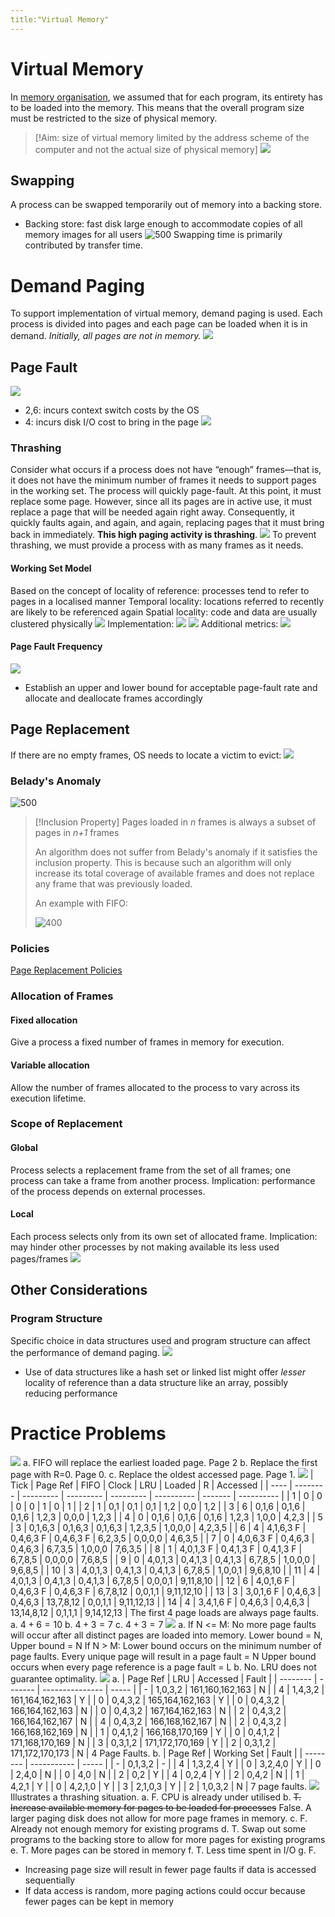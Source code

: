 ```yaml
---
title:"Virtual Memory"
---
```

# Virtual Memory
In [memory organisation](Notes/Memory%20Organisation.md), we assumed that for each program, its entirety has to be loaded into the memory. This means that the overall program size must be restricted to the size of physical memory.
>[!Aim: size of virtual memory limited by the address scheme of the computer and not the actual size of physical memory]
![](https://i.imgur.com/bFCvOzP.png)
## Swapping
A process can be swapped temporarily out of memory into a backing store.
- Backing store: fast disk large enough to accommodate copies of all memory images for all users
![500](https://i.imgur.com/WU02p1P.png)
Swapping time is primarily contributed by transfer time.
# Demand Paging
To support implementation of virtual memory, demand paging is used. Each process is divided into pages and each page can be loaded when it is in demand. *Initially, all pages are not in memory.*
![](https://i.imgur.com/fZZbIXq.png)
## Page Fault
![](https://i.imgur.com/Onvq9IR.png)
- 2,6: incurs context switch costs by the OS
- 4: incurs disk I/O cost to bring in the page
![](https://i.imgur.com/GjawaYa.png)
### Thrashing
Consider what occurs if a process does not have “enough” frames—that is, it does not have the minimum number of frames it needs to support pages in the working set. The process will quickly page-fault. At this point, it must replace some page. However, since all its pages are in active use, it must replace a page that will be needed again right away. Consequently, it quickly faults again, and again, and again, replacing pages that it must bring back in immediately. **This high paging activity is thrashing**.
![](https://i.imgur.com/swSweEg.png)
To prevent thrashing, we must provide a process with as many frames as it needs.
#### Working Set Model
Based on the concept of locality of reference: processes tend to refer to pages in a localised manner
Temporal locality: locations referred to recently are likely to be referenced again
Spatial locality: code and data are usually clustered physically
![](https://i.imgur.com/8KemQbT.png)
Implementation:
![](https://i.imgur.com/6dzOR3i.png)
![](https://i.imgur.com/64zPdG0.png)
Additional metrics:
![](https://i.imgur.com/hcbkUG6.png)
#### Page Fault Frequency
![](https://i.imgur.com/rnLcCTo.png)
- Establish an upper and lower bound for acceptable page-fault rate and allocate and deallocate frames accordingly
## Page Replacement
If there are no empty frames, OS needs to locate a victim to evict:
![](https://i.imgur.com/AfKxz30.png)
### Belady's Anomaly
![500](https://i.imgur.com/ubzcJYj.png)
> [!Inclusion Property]
> Pages loaded in *n* frames is always a subset of pages in *n+1* frames
>
> An algorithm does not suffer from Belady's anomaly if it satisfies the inclusion property. This is because such an algorithm will only increase its total coverage of available frames and does not replace any frame that was previously loaded.
>
> An example with FIFO:
>
> ![400](https://i.imgur.com/Z2DZRrv.png)
### Policies
[Page Replacement Policies](Notes/Page%20Replacement%20Policies.md)
### Allocation of Frames
#### Fixed allocation
Give a process a fixed number of frames in memory for execution.
#### Variable allocation
Allow the number of frames allocated to the process to vary across its execution lifetime.
### Scope of Replacement
#### Global
Process selects a replacement frame from the set of all frames; one process can take a frame from another process. Implication: performance of the process depends on external processes.
#### Local
Each process selects only from its own set of allocated frame. Implication: may hinder other processes by not making available its less used pages/frames
![](https://i.imgur.com/BEphKf6.png)
## Other Considerations
### Program Structure
Specific choice in data structures used and program structure can affect the performance of demand paging. 
![](https://i.imgur.com/ZSGI7sq.png)
- Use of data structures like a hash set or linked list might offer *lesser* locality of reference than a data structure like an array, possibly reducing performance
# Practice Problems
![](https://i.imgur.com/4ukwOxR.png)
a. FIFO will replace the earliest loaded page. Page 2
b. Replace the first page with R=0. Page 0.
c. Replace the oldest accessed page. Page 1.
![](https://i.imgur.com/zybj7sG.png)
| Tick | Page Ref | FIFO      | Clock     | LRU       | Loaded     | R       | Accessed   |
| ---- | -------- | --------- | --------- | --------- | ---------- | ------- | ---------- |
| 1    | 0        | 0         | 0         | 0         | 1          | 0       | 1          |
| 2    | 1        | 0,1       | 0,1       | 0,1       | 1,2        | 0,0     | 1,2        |
| 3    | 6        | 0,1,6     | 0,1,6     | 0,1,6     | 1,2,3      | 0,0,0   | 1,2,3      |
| 4    | 0        | 0,1,6     | 0,1,6     | 0,1,6     | 1,2,3      | 1,0,0   | 4,2,3      |
| 5    | 3        | 0,1,6,3   | 0,1,6,3   | 0,1,6,3   | 1,2,3,5    | 1,0,0,0 | 4,2,3,5    |
| 6    | 4        | 4,1,6,3 F | 0,4,6,3 F | 0,4,6,3 F | 6,2,3,5    | 0,0,0,0 | 4,6,3,5    |
| 7    | 0        | 4,0,6,3 F | 0,4,6,3   | 0,4,6,3   | 6,7,3,5    | 1,0,0,0 | 7,6,3,5    |
| 8    | 1        | 4,0,1,3 F | 0,4,1,3 F | 0,4,1,3 F | 6,7,8,5    | 0,0,0,0 | 7,6,8,5    |
| 9    | 0        | 4,0,1,3   | 0,4,1,3   | 0,4,1,3   | 6,7,8,5    | 1,0,0,0 | 9,6,8,5    |
| 10   | 3        | 4,0,1,3   | 0,4,1,3   | 0,4,1,3   | 6,7,8,5    | 1,0,0,1 | 9,6,8,10   |
| 11   | 4        | 4,0,1,3   | 0,4,1,3   | 0,4,1,3   | 6,7,8,5    | 0,0,0,1 | 9,11,8,10  |
| 12   | 6        | 4,0,1,6 F | 0,4,6,3 F | 0,4,6,3 F | 6,7,8,12   | 0,0,1,1 | 9,11,12,10 |
| 13   | 3        | 3,0,1,6 F | 0,4,6,3   | 0,4,6,3   | 13,7,8,12  | 0,0,1,1 | 9,11,12,13 |
| 14   | 4        | 3,4,1,6 F | 0,4,6,3   | 0,4,6,3   | 13,14,8,12 | 0,1,1,1 | 9,14,12,13 |
The first 4 page loads are always page faults.
a. $4+6=10$
b. $4+3=7$
c. $4+3=7$
![](https://i.imgur.com/Br1EZaM.png)
a.
If N <= M:
No more page faults will occur after all distinct pages are loaded into memory.
Lower bound = N, Upper bound = N
If N > M:
Lower bound occurs on the minimum number of page faults. Every unique page will result in a page fault = N
Upper bound occurs when every page reference is a page fault = L
b. No. LRU does not guarantee optimality.
![](https://i.imgur.com/As7tUFf.png)
a.
| Page Ref | LRU     | Accessed        | Fault |
| -------- | ------- | --------------- | ----- |
| -        | 1,0,3,2 | 161,160,162,163 | N     |
| 4        | 1,4,3,2 | 161,164,162,163 | Y     |
| 0        | 0,4,3,2 | 165,164,162,163 | Y     |
| 0        | 0,4,3,2 | 166,164,162,163 | N      |
| 0        | 0,4,3,2 | 167,164,162,163 | N      |
| 2        | 0,4,3,2 | 166,164,162,167 | N      |
| 4        | 0,4,3,2 | 166,168,162,167 | N      |
| 2        | 0,4,3,2 | 166,168,162,169 | N      |
| 1        | 0,4,1,2 | 166,168,170,169 | Y      |
| 0        | 0,4,1,2 | 171,168,170,169 | N      |
| 3        | 0,3,1,2 | 171,172,170,169 | Y      |
| 2        | 0,3,1,2 | 171,172,170,173 | N      |
4 Page Faults.
b.
| Page Ref | Working Set | Fault |
| -------- | ----------- | ----- |
| -        | 0,1,3,2     | -     |
| 4        | 1,3,2,4     | Y     |
| 0        | 3,2,4,0     | Y     |
| 0        | 2,4,0       | N     |
| 0        | 4,0         | N     |
| 2        | 0,2         | Y     |
| 4        | 0,2,4       | Y     |
| 2        | 0,4,2       | N     |
| 1        | 4,2,1       | Y     |
| 0        | 4,2,1,0     | Y     |
| 3        | 2,1,0,3     | Y     |
| 2        | 1,0,3,2     | N     |
7 page faults.
![](https://i.imgur.com/oAKQN2f.png)
Illustrates a thrashing situation.
a. F. CPU is already under utilised
b. ~~T. Increase available memory for pages to be loaded for processes~~ False. A larger paging disk does not allow for more page frames in memory.
c. F. Already not enough memory for existing programs
d. T. Swap out some programs to the backing store to allow for more pages for existing programs
e. T. More pages can be stored in memory
f. T. Less time spent in I/O
g. F. 
- Increasing page size will result in fewer page faults if data is accessed sequentially
- If data access is random, more paging actions could occur because fewer pages can be kept in memory
